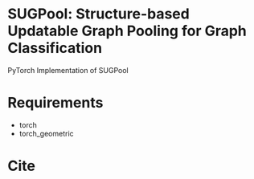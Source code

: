# SUGPool: Structure-based Updatable Graph Pooling for Graph Classification
PyTorch Implementation of SUGPool

# Requirements
- torch
- torch_geometric

# Cite
